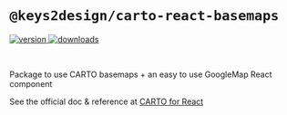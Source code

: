 # `@keys2design/carto-react-basemaps`

<p>
  <a href="https://npmjs.org/package/@keys2design/carto-react-basemaps">
    <img src="https://img.shields.io/npm/v/@keys2design/carto-react-basemaps.svg?style=flat-square" alt="version" />
  </a>

  <a href="https://npmjs.org/package/@keys2design/carto-react-basemaps">
    <img src="https://img.shields.io/npm/dt/@keys2design/carto-react-basemaps.svg?style=flat-square" alt="downloads" />
  </a>
</p>

<br/>

Package to use CARTO basemaps + an easy to use GoogleMap React component

See the official doc & reference at [CARTO for React](https://docs.carto.com/react/)
